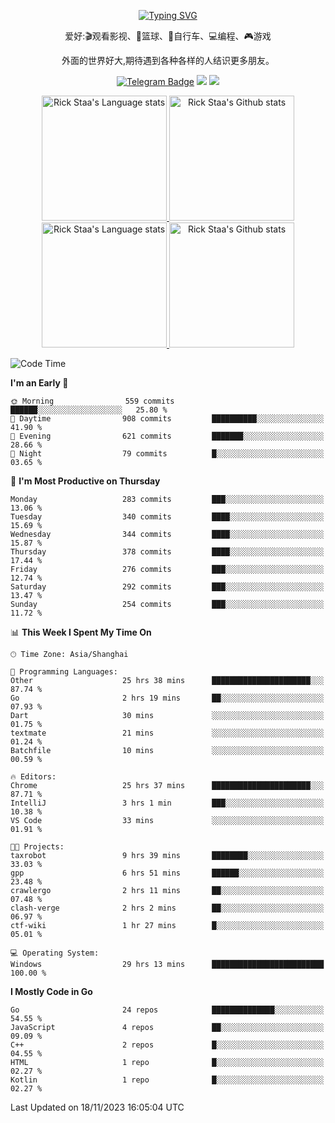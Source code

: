 <div align="center"> 

[![Typing SVG](https://readme-typing-svg.herokuapp.com?size=25&duration=2500&color=eeeeee&vCenter=true&width=200&height=40&lines=Hi+there+%F0%9F%91%8B%F0%9F%8F%BB;I'm+DanBai)](https://git.io/typing-svg)

爱好:🎬观看影视、🏀篮球、🚴自行车、💻编程、🎮游戏

外面的世界好大,期待遇到各种各样的人结识更多朋友。

[![Telegram Badge](https://img.shields.io/badge/-Telegram-blue?style=flat&logo=Telegram&logoColor=white)](https://t.me/danbai9420) 
[![](https://img.shields.io/badge/-Blog-brightgreen?style=flat&logo=Blogger&logoColor=white)](https://p00q.cn)
[![](https://img.shields.io/badge/-Email-red?style=flat&logo=Mail.Ru&logoColor=white)](mailto:danbai@88.com)
</div>

<!-- Light Mode -->
<div align="center"> 
<a href="https://github.com/anuraghazra/github-readme-stats#gh-light-mode-only">
<img height=200 src="https://github-readme-stats.vercel.app/api/top-langs/?username=danbai225&layout=compact&langs_count=10&hide_border=1&role=OWNER,COLLABORATOR#gh-light-mode-only" alt="Rick Staa's Language stats" />
</a>
<a href="https://github.com/anuraghazra/github-readme-stats#gh-light-mode-only">
<img height=200 src="https://github-readme-stats.vercel.app/api?username=danbai225&show_icons=true&count_private=true&line_height=28&hide_border=1&include_all_commits=true&card_width=450&role=OWNER,COLLABORATOR&exclude_repo=github-readme-stats#gh-light-mode-only" alt="Rick Staa's Github stats" />
</a>
</div>

<!-- Dark Mode -->
<div align="center"> 
<a href="https://github.com/anuraghazra/github-readme-stats#gh-dark-mode-only">
<img height=200 src="https://github-readme-stats.vercel.app/api/top-langs/?username=danbai225&layout=compact&langs_count=10&hide_border=1&role=OWNER,COLLABORATOR&theme=github_dark#gh-dark-mode-only" alt="Rick Staa's Language stats" />
</a>
<a href="https://github.com/anuraghazra/github-readme-stats#gh-dark-mode-only">
<img height=200 src="https://github-readme-stats.vercel.app/api?username=danbai225&show_icons=true&count_private=true&line_height=28&hide_border=1&include_all_commits=true&card_width=450&role=OWNER,COLLABORATOR&exclude_repo=github-readme-stats&theme=github_dark#gh-dark-mode-only" alt="Rick Staa's Github stats" />
</a>
</div>

<!--START_SECTION:waka-->
![Code Time](http://img.shields.io/badge/Code%20Time-1%2C498%20hrs%2035%20mins-blue)

**I'm an Early 🐤** 

```text
🌞 Morning                559 commits         ██████░░░░░░░░░░░░░░░░░░░   25.80 % 
🌆 Daytime                908 commits         ██████████░░░░░░░░░░░░░░░   41.90 % 
🌃 Evening                621 commits         ███████░░░░░░░░░░░░░░░░░░   28.66 % 
🌙 Night                  79 commits          █░░░░░░░░░░░░░░░░░░░░░░░░   03.65 % 
```
📅 **I'm Most Productive on Thursday** 

```text
Monday                   283 commits         ███░░░░░░░░░░░░░░░░░░░░░░   13.06 % 
Tuesday                  340 commits         ████░░░░░░░░░░░░░░░░░░░░░   15.69 % 
Wednesday                344 commits         ████░░░░░░░░░░░░░░░░░░░░░   15.87 % 
Thursday                 378 commits         ████░░░░░░░░░░░░░░░░░░░░░   17.44 % 
Friday                   276 commits         ███░░░░░░░░░░░░░░░░░░░░░░   12.74 % 
Saturday                 292 commits         ███░░░░░░░░░░░░░░░░░░░░░░   13.47 % 
Sunday                   254 commits         ███░░░░░░░░░░░░░░░░░░░░░░   11.72 % 
```


📊 **This Week I Spent My Time On** 

```text
🕑︎ Time Zone: Asia/Shanghai

💬 Programming Languages: 
Other                    25 hrs 38 mins      ██████████████████████░░░   87.74 % 
Go                       2 hrs 19 mins       ██░░░░░░░░░░░░░░░░░░░░░░░   07.93 % 
Dart                     30 mins             ░░░░░░░░░░░░░░░░░░░░░░░░░   01.75 % 
textmate                 21 mins             ░░░░░░░░░░░░░░░░░░░░░░░░░   01.24 % 
Batchfile                10 mins             ░░░░░░░░░░░░░░░░░░░░░░░░░   00.59 % 

🔥 Editors: 
Chrome                   25 hrs 37 mins      ██████████████████████░░░   87.71 % 
IntelliJ                 3 hrs 1 min         ███░░░░░░░░░░░░░░░░░░░░░░   10.38 % 
VS Code                  33 mins             ░░░░░░░░░░░░░░░░░░░░░░░░░   01.91 % 

🐱‍💻 Projects: 
taxrobot                 9 hrs 39 mins       ████████░░░░░░░░░░░░░░░░░   33.03 % 
gpp                      6 hrs 51 mins       ██████░░░░░░░░░░░░░░░░░░░   23.48 % 
crawlergo                2 hrs 11 mins       ██░░░░░░░░░░░░░░░░░░░░░░░   07.48 % 
clash-verge              2 hrs 2 mins        ██░░░░░░░░░░░░░░░░░░░░░░░   06.97 % 
ctf-wiki                 1 hr 27 mins        █░░░░░░░░░░░░░░░░░░░░░░░░   05.01 % 

💻 Operating System: 
Windows                  29 hrs 13 mins      █████████████████████████   100.00 % 
```

**I Mostly Code in Go** 

```text
Go                       24 repos            ██████████████░░░░░░░░░░░   54.55 % 
JavaScript               4 repos             ██░░░░░░░░░░░░░░░░░░░░░░░   09.09 % 
C++                      2 repos             █░░░░░░░░░░░░░░░░░░░░░░░░   04.55 % 
HTML                     1 repo              █░░░░░░░░░░░░░░░░░░░░░░░░   02.27 % 
Kotlin                   1 repo              █░░░░░░░░░░░░░░░░░░░░░░░░   02.27 % 
```




 Last Updated on 18/11/2023 16:05:04 UTC
<!--END_SECTION:waka-->
